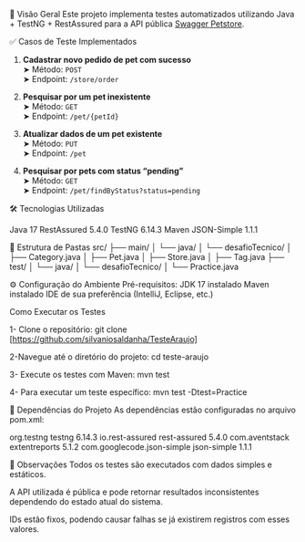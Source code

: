 📌 Visão Geral
Este projeto implementa testes automatizados utilizando Java + TestNG + RestAssured para a API pública [Swagger Petstore](https://petstore.swagger.io/).

✅ Casos de Teste Implementados

1. **Cadastrar novo pedido de pet com sucesso**  
   ➤ Método: `POST`  
   ➤ Endpoint: `/store/order`

2. **Pesquisar por um pet inexistente**  
   ➤ Método: `GET`  
   ➤ Endpoint: `/pet/{petId}`

3. **Atualizar dados de um pet existente**  
   ➤ Método: `PUT`  
   ➤ Endpoint: `/pet`

4. **Pesquisar por pets com status “pending”**  
   ➤ Método: `GET`  
   ➤ Endpoint: `/pet/findByStatus?status=pending`

🛠 Tecnologias Utilizadas

Java 17
RestAssured 5.4.0
TestNG 6.14.3
Maven
JSON-Simple 1.1.1

📁 Estrutura de Pastas
src/
├── main/
│ └── java/
│ └── desafioTecnico/
│ ├── Category.java
│ ├── Pet.java
│ ├── Store.java
│ ├── Tag.java
├── test/
│ └── java/
│ └── desafioTecnico/
│ └── Practice.java

⚙️ Configuração do Ambiente
Pré-requisitos: 
JDK 17 instalado
Maven instalado
IDE de sua preferência (IntelliJ, Eclipse, etc.)

Como Executar os Testes

1- Clone o repositório:
git clone [https://github.com/silvaniosaldanha/TesteAraujo]

2-Navegue até o diretório do projeto:
cd teste-araujo

3- Execute os testes com Maven:
mvn test

4- Para executar um teste específico:
mvn test -Dtest=Practice

📝 Dependências do Projeto
As dependências estão configuradas no arquivo pom.xml:

<dependencies>
    <dependency>
        <groupId>org.testng</groupId>
        <artifactId>testng</artifactId>
        <version>6.14.3</version>
    </dependency>
    <dependency>
        <groupId>io.rest-assured</groupId>
        <artifactId>rest-assured</artifactId>
        <version>5.4.0</version>
    </dependency>
    <dependency>
        <groupId>com.aventstack</groupId>
        <artifactId>extentreports</artifactId>
        <version>5.1.2</version>
    </dependency>
    <dependency>
        <groupId>com.googlecode.json-simple</groupId>
        <artifactId>json-simple</artifactId>
        <version>1.1.1</version>
    </dependency>
</dependencies>

📌 Observações
Todos os testes são executados com dados simples e estáticos.

A API utilizada é pública e pode retornar resultados inconsistentes dependendo do estado atual do sistema.

IDs estão fixos, podendo causar falhas se já existirem registros com esses valores.




